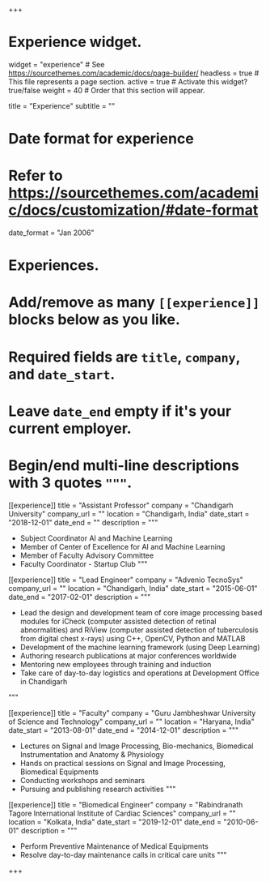 +++
# Experience widget.
widget = "experience"  # See https://sourcethemes.com/academic/docs/page-builder/
headless = true  # This file represents a page section.
active = true  # Activate this widget? true/false
weight = 40  # Order that this section will appear.

title = "Experience"
subtitle = ""

# Date format for experience
#   Refer to https://sourcethemes.com/academic/docs/customization/#date-format
date_format = "Jan 2006"

# Experiences.
#   Add/remove as many `[[experience]]` blocks below as you like.
#   Required fields are `title`, `company`, and `date_start`.
#   Leave `date_end` empty if it's your current employer.
#   Begin/end multi-line descriptions with 3 quotes `"""`.

[[experience]]
  title = "Assistant Professor"
  company = "Chandigarh University"
  company_url = ""
  location = "Chandigarh, India"
  date_start = "2018-12-01"
  date_end = ""
  description = """
    
  * Subject Coordinator AI and Machine Learning
  * Member of Center of Excellence for AI and Machine Learning
  * Member of Faculty Advisory Committee
  * Faculty Coordinator - Startup Club
  """

[[experience]]
  title = "Lead Engineer"
  company = "Advenio TecnoSys"
  company_url = ""
  location = "Chandigarh, India"
  date_start = "2015-06-01"
  date_end = "2017-02-01"
  description = """
  
  * Lead the design and development team of core image processing based modules for iCheck (computer assisted detection of retinal abnormalities) and RiView (computer assisted detection of tuberculosis from digital chest x-rays) using C++, OpenCV, Python and MATLAB
  * Development of the machine learning framework (using Deep Learning)
  * Authoring research publications at major conferences worldwide
  * Mentoring new employees through training and induction
  * Take care of day-to-day logistics and operations at Development Office in Chandigarh

  """

[[experience]]
  title = "Faculty"
  company = "Guru Jambheshwar University of Science and Technology"
  company_url = ""
  location = "Haryana, India"
  date_start = "2013-08-01"
  date_end = "2014-12-01"
  description = """
  
  * Lectures on Signal and Image Processing, Bio-mechanics, Biomedical Instrumentation and Anatomy & Physiology
  * Hands on practical sessions on Signal and Image Processing, Biomedical Equipments
  * Conducting workshops and seminars
  * Pursuing and publishing research activities
  """

[[experience]]
  title = "Biomedical Engineer"
  company = "Rabindranath Tagore International Institute of Cardiac Sciences"
  company_url = ""
  location = "Kolkata, India"
  date_start = "2019-12-01"
  date_end = "2010-06-01"
  description = """
  
  * Perform Preventive Maintenance of Medical Equipments
  * Resolve day-to-day maintenance calls in critical care units
  """

+++
